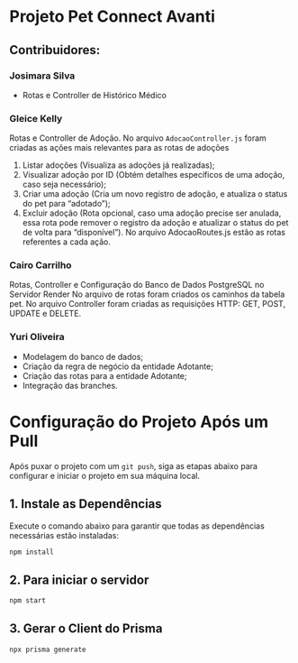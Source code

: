 # Projeto Pet Connect Avanti

## Contribuidores:
### Josimara Silva

 * Rotas e Controller de Histórico Médico
### Gleice Kelly

Rotas e Controller de Adoção.
No arquivo `AdocaoController.js` foram criadas as ações mais relevantes para as rotas de adoções
1. Listar adoções (Visualiza as adoções já realizadas);
2. Visualizar adoção por ID (Obtém detalhes específicos de uma adoção, caso seja necessário);
3. Criar uma adoção (Cria um novo registro de adoção, e atualiza o status do pet para “adotado”);
4. Excluir adoção (Rota opcional, caso uma adoção precise ser anulada, essa rota pode remover o registro da adoção e atualizar o status do pet de volta para “disponível”).
No arquivo AdocaoRoutes.js estão as rotas referentes a cada ação.

### Cairo Carrilho

Rotas, Controller e Configuração do Banco de Dados PostgreSQL no Servidor Render
No arquivo de rotas foram criados os caminhos da tabela pet. No arquivo Controller foram criadas as requisições HTTP: GET, POST, UPDATE e DELETE.

### Yuri Oliveira

* Modelagem do banco de dados;
* Criação da regra de negócio da entidade Adotante;
* Criação das rotas para a entidade Adotante;
* Integração das branches.


# Configuração do Projeto Após um Pull

Após puxar o projeto com um `git push`, siga as etapas abaixo para configurar e iniciar o projeto em sua máquina local.

## 1. Instale as Dependências

Execute o comando abaixo para garantir que todas as dependências necessárias estão instaladas:

```bash
npm install
```

## 2. Para iniciar o servidor

```bash
npm start
```

## 3. Gerar o Client do Prisma

```bash
npx prisma generate
```



